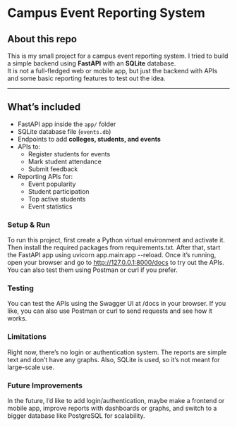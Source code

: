 # Campus Event Reporting System

## About this repo
This is my small project for a campus event reporting system. I tried to build a simple backend using **FastAPI** with an **SQLite** database.  
It is not a full-fledged web or mobile app, but just the backend with APIs and some basic reporting features to test out the idea.

---

## What’s included
- FastAPI app inside the `app/` folder  
- SQLite database file (`events.db`)  
- Endpoints to add **colleges, students, and events**  
- APIs to:
  - Register students for events  
  - Mark student attendance  
  - Submit feedback  
- Reporting APIs for:
  - Event popularity  
  - Student participation  
  - Top active students  
  - Event statistics  

### Setup & Run

To run this project, first create a Python virtual environment and activate it. Then install the required packages from requirements.txt. After that, start the FastAPI app using uvicorn app.main:app --reload. Once it’s running, open your browser and go to http://127.0.0.1:8000/docs to try out the APIs. You can also test them using Postman or curl if you prefer.

### Testing

You can test the APIs using the Swagger UI at /docs in your browser. If you like, you can also use Postman or curl to send requests and see how it works.

### Limitations

Right now, there’s no login or authentication system. The reports are simple text and don’t have any graphs. Also, SQLite is used, so it’s not meant for large-scale use.

### Future Improvements

In the future, I’d like to add login/authentication, maybe make a frontend or mobile app, improve reports with dashboards or graphs, and switch to a bigger database like PostgreSQL for scalability.
